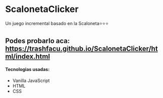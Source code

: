 # ScalonetaClicker
Un juego incremental basado en la Scaloneta⭐⭐⭐

## Podes probarlo aca: https://trashfacu.github.io/ScalonetaClicker/html/index.html

#### Tecnologias usadas: 
+ Vanilla JavaScript
+ HTML
+ CSS
